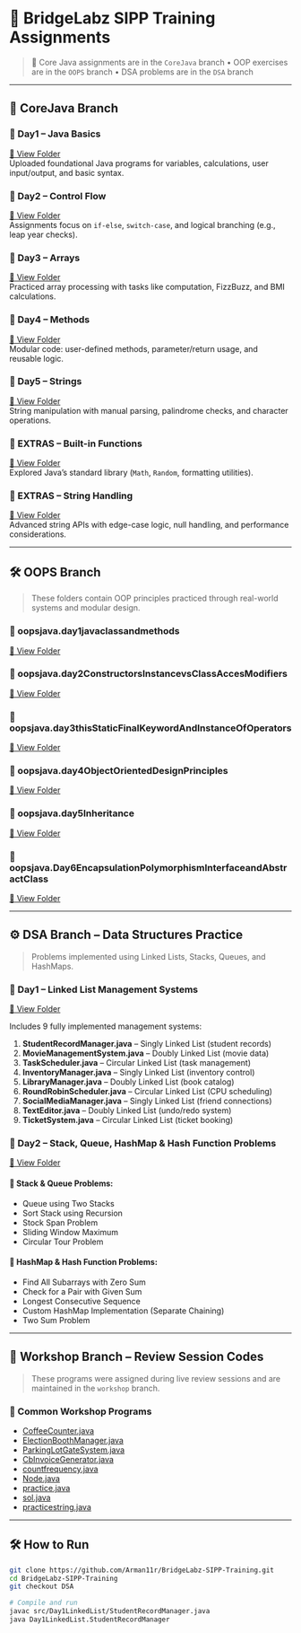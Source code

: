 # 🚀 BridgeLabz SIPP Training Assignments

> 🧠 Core Java assignments are in the `CoreJava` branch • OOP exercises are in the `OOPS` branch • DSA problems are in the `DSA` branch

---

## 📁 CoreJava Branch

### 📌 Day1 – Java Basics  
[🔗 View Folder](https://github.com/Arman11r/BridgeLabz-SIPP-Training/tree/CoreJava/Day1)  
Uploaded foundational Java programs for variables, calculations, user input/output, and basic syntax.

### 📌 Day2 – Control Flow  
[🔗 View Folder](https://github.com/Arman11r/BridgeLabz-SIPP-Training/tree/CoreJava/Day2_ControlFlow)  
Assignments focus on `if-else`, `switch-case`, and logical branching (e.g., leap year checks).

### 📌 Day3 – Arrays  
[🔗 View Folder](https://github.com/Arman11r/BridgeLabz-SIPP-Training/tree/CoreJava/Day3_Arrays)  
Practiced array processing with tasks like computation, FizzBuzz, and BMI calculations.

### 📌 Day4 – Methods  
[🔗 View Folder](https://github.com/Arman11r/BridgeLabz-SIPP-Training/tree/CoreJava/Day4_Methods)  
Modular code: user-defined methods, parameter/return usage, and reusable logic.

### 📌 Day5 – Strings  
[🔗 View Folder](https://github.com/Arman11r/BridgeLabz-SIPP-Training/tree/CoreJava/Day5_Strings)  
String manipulation with manual parsing, palindrome checks, and character operations.

### 📌 EXTRAS – Built-in Functions  
[🔗 View Folder](https://github.com/Arman11r/BridgeLabz-SIPP-Training/tree/CoreJava/EXTRAS_built_in_functions)  
Explored Java’s standard library (`Math`, `Random`, formatting utilities).

### 📌 EXTRAS – String Handling  
[🔗 View Folder](https://github.com/Arman11r/BridgeLabz-SIPP-Training/tree/CoreJava/EXTRAS_java_string_handling)  
Advanced string APIs with edge-case logic, null handling, and performance considerations.

---

## 🛠 OOPS Branch

> These folders contain OOP principles practiced through real-world systems and modular design.

### 📌 oopsjava.day1javaclassandmethods  
[🔗 View Folder](https://github.com/Arman11r/BridgeLabz-SIPP-Training/tree/OOPS/src/oopsjava/day1javaclassandmethods)

### 📌 oopsjava.day2ConstructorsInstancevsClassAccesModifiers  
[🔗 View Folder](https://github.com/Arman11r/BridgeLabz-SIPP-Training/tree/OOPS/src/oopsjava/day2ConstructorsInstancevsClassAccesModifiers)

### 📌 oopsjava.day3thisStaticFinalKeywordAndInstanceOfOperators  
[🔗 View Folder](https://github.com/Arman11r/BridgeLabz-SIPP-Training/tree/OOPS/src/oopsjava/day3thisStaticFinalKeywordAndInstanceOfOperators)

### 📌 oopsjava.day4ObjectOrientedDesignPrinciples  
[🔗 View Folder](https://github.com/Arman11r/BridgeLabz-SIPP-Training/tree/OOPS/src/oopsjava/day4ObjectOrientedDesignPrinciples)

### 📌 oopsjava.day5Inheritance  
[🔗 View Folder](https://github.com/Arman11r/BridgeLabz-SIPP-Training/tree/OOPS/src/oopsjava/day5Inheritance)

### 📌 oopsjava.Day6EncapsulationPolymorphismInterfaceandAbstractClass  
[🔗 View Folder](https://github.com/Arman11r/BridgeLabz-SIPP-Training/tree/OOPS/src/oopsjava/Day6EncapsulationPolymorphismInterfaceandAbstractClass)

---

## ⚙️ DSA Branch – Data Structures Practice

> Problems implemented using Linked Lists, Stacks, Queues, and HashMaps.

### 📌 Day1 – Linked List Management Systems  
[🔗 View Folder](https://github.com/Arman11r/BridgeLabz-SIPP-Training/tree/DSA/src/Day1LinkedList)

Includes 9 fully implemented management systems:

1. **StudentRecordManager.java** – Singly Linked List (student records)  
2. **MovieManagementSystem.java** – Doubly Linked List (movie data)  
3. **TaskScheduler.java** – Circular Linked List (task management)  
4. **InventoryManager.java** – Singly Linked List (inventory control)  
5. **LibraryManager.java** – Doubly Linked List (book catalog)  
6. **RoundRobinScheduler.java** – Circular Linked List (CPU scheduling)  
7. **SocialMediaManager.java** – Singly Linked List (friend connections)  
8. **TextEditor.java** – Doubly Linked List (undo/redo system)  
9. **TicketSystem.java** – Circular Linked List (ticket booking)

### 📌 Day2 – Stack, Queue, HashMap & Hash Function Problems  
[🔗 View Folder](https://github.com/Arman11r/BridgeLabz-SIPP-Training/tree/DSA/src/Day2StackQueueHashMapAndHash)

#### 🔁 Stack & Queue Problems:
- Queue using Two Stacks  
- Sort Stack using Recursion  
- Stock Span Problem  
- Sliding Window Maximum  
- Circular Tour Problem

#### 🔑 HashMap & Hash Function Problems:
- Find All Subarrays with Zero Sum  
- Check for a Pair with Given Sum  
- Longest Consecutive Sequence  
- Custom HashMap Implementation (Separate Chaining)  
- Two Sum Problem

---

## 🧪 Workshop Branch – Review Session Codes

> These programs were assigned during live review sessions and are maintained in the `workshop` branch.

### 📌 Common Workshop Programs  
- [CoffeeCounter.java](https://github.com/Arman11r/BridgeLabz-SIPP-Training/blob/workshop/src/Workshop/CoffeeCounter.java)  
- [ElectionBoothManager.java](https://github.com/Arman11r/BridgeLabz-SIPP-Training/blob/workshop/src/Workshop/ElectionBoothManager.java)  
- [ParkingLotGateSystem.java](https://github.com/Arman11r/BridgeLabz-SIPP-Training/blob/workshop/src/Workshop/ParkingLotGateSystem.java)  
- [CbInvoiceGenerator.java](https://github.com/Arman11r/BridgeLabz-SIPP-Training/blob/workshop/src/Workshop/CbInvoiceGenerator.java)  
- [countfrequency.java](https://github.com/Arman11r/BridgeLabz-SIPP-Training/blob/workshop/src/Workshop/countfrequency.java)  
- [Node.java](https://github.com/Arman11r/BridgeLabz-SIPP-Training/blob/workshop/src/Workshop/Node.java)  
- [practice.java](https://github.com/Arman11r/BridgeLabz-SIPP-Training/blob/workshop/src/Workshop/practice.java)  
- [sol.java](https://github.com/Arman11r/BridgeLabz-SIPP-Training/blob/workshop/src/Workshop/sol.java)  
- [practicestring.java](https://github.com/Arman11r/BridgeLabz-SIPP-Training/blob/workshop/src/Workshop/practicestring.java)  

---

## 🛠️ How to Run

```bash
git clone https://github.com/Arman11r/BridgeLabz-SIPP-Training.git
cd BridgeLabz-SIPP-Training
git checkout DSA

# Compile and run
javac src/Day1LinkedList/StudentRecordManager.java
java Day1LinkedList.StudentRecordManager

